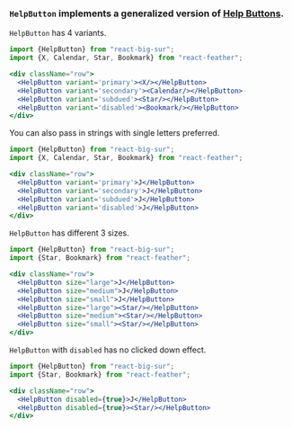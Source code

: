 ### `HelpButton` implements a generalized version of [Help Buttons][1].
[1]: https://developer.apple.com/design/human-interface-guidelines/macos/buttons/help-buttons/

`HelpButton` has 4 variants.

```jsx
import {HelpButton} from "react-big-sur";
import {X, Calendar, Star, Bookmark} from "react-feather";

<div className="row">
  <HelpButton variant='primary'><X/></HelpButton>
  <HelpButton variant='secondary'><Calendar/></HelpButton>
  <HelpButton variant='subdued'><Star/></HelpButton>
  <HelpButton variant='disabled'><Bookmark/></HelpButton>
</div>
```

You can also pass in strings with single letters preferred.

```jsx
import {HelpButton} from "react-big-sur";
import {X, Calendar, Star, Bookmark} from "react-feather";

<div className="row">
  <HelpButton variant='primary'>J</HelpButton>
  <HelpButton variant='secondary'>J</HelpButton>
  <HelpButton variant='subdued'>J</HelpButton>
  <HelpButton variant='disabled'>J</HelpButton>
</div>
```

`HelpButton` has different 3 sizes.

```jsx
import {HelpButton} from "react-big-sur";
import {Star, Bookmark} from "react-feather";

<div className="row">
  <HelpButton size="large">J</HelpButton>
  <HelpButton size="medium">J</HelpButton>
  <HelpButton size="small">J</HelpButton>
  <HelpButton size="large"><Star/></HelpButton>
  <HelpButton size="medium"><Star/></HelpButton>
  <HelpButton size="small"><Star/></HelpButton>
</div>
```

`HelpButton` with `disabled` has no clicked down effect.

```jsx
import {HelpButton} from "react-big-sur";
import {Star, Bookmark} from "react-feather";

<div className="row">
  <HelpButton disabled={true}>J</HelpButton>
  <HelpButton disabled={true}><Star/></HelpButton>
</div>
```
